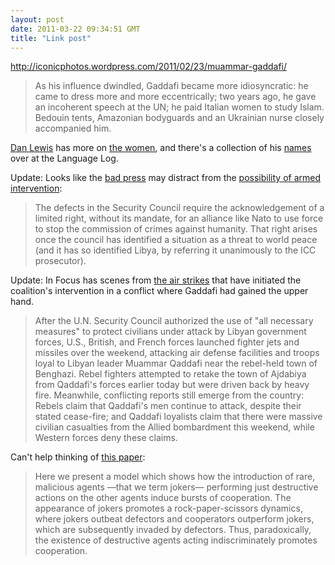 ```yaml
---
layout: post
date: 2011-03-22 09:34:51 GMT
title: "Link post"
---
```

<http://iconicphotos.wordpress.com/2011/02/23/muammar-gaddafi/>

> As his influence dwindled, Gaddafi became more idiosyncratic: he came to dress more and more eccentrically; two years ago, he gave an incoherent speech at the UN; he paid Italian women to study Islam. Bedouin tents, Amazonian bodyguards and an Ukrainian nurse closely accompanied him.



[Dan Lewis][2] has more on [the women][3], and there's a collection of his [names][4] over at the Language Log. 



[2]: http://dlewis.net/now-i-know-learn-something-new-every-day-by-email-archives/

[3]: http://us1.campaign-archive1.com/?u=2889002ad89d45ca21f50ba46&id=a3bfed5b2e

[4]: http://languagelog.ldc.upenn.edu/nll/?p=2989 



Update: Looks like the [bad press][5] may distract from the [possibility of armed intervention][6]:



> The defects in the Security Council require the acknowledgement of a limited right, without its mandate, for an alliance like Nato to use force to stop the commission of crimes against humanity. That right arises once the council has identified a situation as a threat to world peace (and it has so identified Libya, by referring it unanimously to the ICC prosecutor).



[5]: http://www.tnr.com/slideshow/world/84651/qaddafi-bluth-libya-arrested-development

[6]: http://www.independent.co.uk/opinion/commentators/geoffrey-robertson-using-force-to-stop-slaughter-is-lawful-2232975.html



Update: In Focus has scenes from [the air strikes][7] that have initiated the coalition's intervention in a conflict where Gaddafi had gained the upper hand.



> After the U.N. Security Council authorized the use of "all necessary measures" to protect civilians under attack by Libyan government forces, U.S., British, and French forces launched fighter jets and missiles over the weekend, attacking air defense facilities and troops loyal to Libyan leader Muammar Qaddafi near the rebel-held town of Benghazi. Rebel fighters attempted to retake the town of Ajdabiya from Qaddafi's forces earlier today but were driven back by heavy fire. Meanwhile, conflicting reports still emerge from the country: Rebels claim that Qaddafi's men continue to attack, despite their stated cease-fire; and Qaddafi loyalists claim that there were massive civilian casualties from the Allied bombardment this weekend, while Western forces deny these claims.



[7]: http://www.theatlantic.com/infocus/2011/03/air-strikes-on-libya/100031/



Can't help thinking of [this paper][8]:



> Here we present a model which shows how the introduction of rare, malicious agents —that we term jokers— performing just destructive actions on the other agents induce bursts of cooperation. The appearance of jokers promotes a rock-paper-scissors dynamics, where jokers outbeat defectors and cooperators outperform jokers, which are subsequently invaded by defectors. Thus, paradoxically, the existence of destructive agents acting indiscriminately promotes cooperation.



[8]: http://arxiv.org/pdf/1103.3257v1
